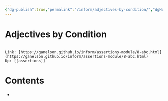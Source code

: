 ```yaml
---
{"dg-publish":true,"permalink":"/inform/adjectives-by-condition/","dgHomeLink":true,"dgPassFrontmatter":false}
---
```


# Adjectives by Condition
```ad-info

Link: [https://ganelson.github.io/inform/assertions-module/8-abc.html](https://ganelson.github.io/inform/assertions-module/8-abc.html)
Up: [[assertions]]
```

# Contents
- 